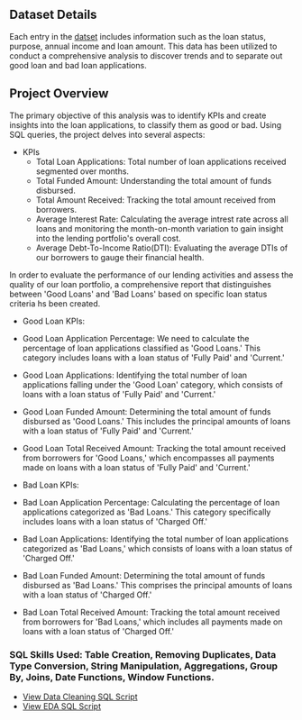 ## Dataset Details
Each entry in the [datset](https://github.com/Debraj-Bora/SQL-Portfolio/blob/main/Bank%20Loan%20Case%20Study/financial_loan.csv) includes information such as the loan status, purpose, annual income and loan amount. This data has been utilized to conduct a comprehensive analysis to discover trends and to separate out good loan and bad loan applications.

## Project Overview
The primary objective of this analysis was to identify KPIs and create insights into the loan applications, to classify them as good or bad. Using SQL queries, the project delves into several aspects:
- KPIs
  - Total Loan Applications: Total number of loan applications received segmented over months.
  - Total Funded Amount: Understanding the total amount of funds disbursed.
  - Total Amount Received: Tracking the total amount received from borrowers.
  - Average Interest Rate: Calculating the average intrest rate across all loans and monitoring the month-on-month variation to gain insight into the lending portfolio's overall cost.
  - Average Debt-To-Income Ratio(DTI): Evaluating the average DTIs of our borrowers to gauge their financial health.

In order to evaluate the performance of our lending activities and assess the quality of our loan portfolio, a comprehensive report that distinguishes between 'Good Loans' and 'Bad Loans' based on specific loan status criteria hs been created.

- Good Loan KPIs:
 - Good Loan Application Percentage: We need to calculate the percentage of loan applications classified as 'Good Loans.' This category includes loans with a loan status of 'Fully Paid' and 'Current.'
 - Good Loan Applications: Identifying the total number of loan applications falling under the 'Good Loan' category, which consists of loans with a loan status of 'Fully Paid' and 'Current.'
 - Good Loan Funded Amount: Determining the total amount of funds disbursed as 'Good Loans.' This includes the principal amounts of loans with a loan status of 'Fully Paid' and 'Current.'
 - Good Loan Total Received Amount: Tracking the total amount received from borrowers for 'Good Loans,' which encompasses all payments made on loans with a loan status of 'Fully Paid' and 'Current.'

- Bad Loan KPIs:
 - Bad Loan Application Percentage: Calculating the percentage of loan applications categorized as 'Bad Loans.' This category specifically includes loans with a loan status of 'Charged Off.'
 - Bad Loan Applications: Identifying the total number of loan applications categorized as 'Bad Loans,' which consists of loans with a loan status of 'Charged Off.'
 - Bad Loan Funded Amount: Determining the total amount of funds disbursed as 'Bad Loans.' This comprises the principal amounts of loans with a loan status of 'Charged Off.'
 - Bad Loan Total Received Amount: Tracking the total amount received from borrowers for 'Bad Loans,' which includes all payments made on loans with a loan status of 'Charged Off.'

### SQL Skills Used: Table Creation, Removing Duplicates, Data Type Conversion, String Manipulation, Aggregations, Group By, Joins, Date Functions, Window Functions.
- [View Data Cleaning SQL Script](https://github.com/Debraj-Bora/SQL-Portfolio/blob/main/Bank%20Loan%20Case%20Study/loan_DataCleaning.sql)
- [View EDA SQL Script](https://github.com/Debraj-Bora/SQL-Portfolio/blob/main/Bank%20Loan%20Case%20Study/loan_EDA.sql)
